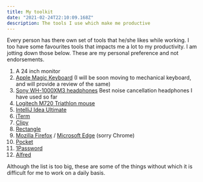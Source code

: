 ```yaml
---
title: My toolkit
date: "2021-02-24T22:10:09.168Z"
description: The tools I use which make me productive
---
```


Every person has there own set of tools that he/she likes while working.
I too have some favourites tools that impacts me a lot to my productivity.
I am jotting down those below. These are my personal preference and not endorsements.

1. A 24 inch monitor
2. [Apple Magic Keyboard][apple-magic-keyboard] (I will be soon moving to mechanical keyboard, and will provide a review of the same)
3. [Sony WH-1000XM3 headphones][sony-wh1000xm3] Best noise cancellation headphones I have used so far
4. [Logitech M720 Triathlon mouse][logitech-m720]
4. [IntelliJ Idea Ultimate][intellij-idea]
4. [iTerm][iterm]
5. [Clipy][clipy]
6. [Rectangle][rectangle-app]
7. [Mozilla Firefox][firefox] / [Microsoft Edge][edge] (sorry Chrome)
8. [Pocket][pocket]
9. [1Password][1password]
10. [Alfred][alfred]

Although the list is too big, these are some of the things without which it is difficult for me to work on a daily basis.

[apple-magic-keyboard]: https://www.apple.com/shop/product/MLA22LL/A/magic-keyboard-us-english
[sony-wh1000xm3]: https://www.sony.com/electronics/headband-headphones/wh-1000xm3
[logitech-m720]: https://www.logitech.com/en-us/products/mice/m720-triathlon.910-004790.html
[intellij-idea]: https://www.jetbrains.com/idea/download/#section=mac
[iterm]: https://iterm2.com
[clipy]: https://github.com/Clipy/Clipy
[rectangle-app]: https://rectangleapp.com
[pocket]: https://getpocket.com
[1password]: https://1password.com
[alfred]: https://www.alfredapp.com
[firefox]: https://www.mozilla.org/en-US/firefox/new/
[edge]: https://www.microsoft.com/en-us/edge